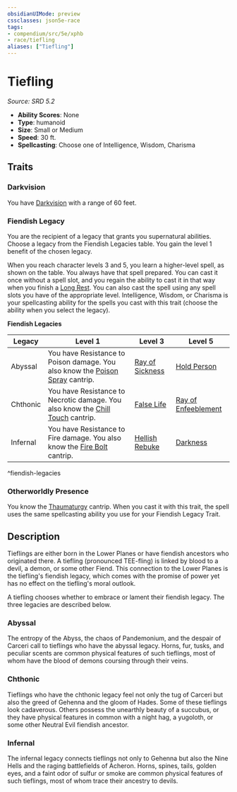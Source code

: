 ```yaml
---
obsidianUIMode: preview
cssclasses: json5e-race
tags:
- compendium/src/5e/xphb
- race/tiefling
aliases: ["Tiefling"]
---
```

# Tiefling
*Source: SRD 5.2*  

- **Ability Scores**: None
- **Type**: humanoid
- **Size**: Small or Medium
- **Speed**: 30 ft.
- **Spellcasting**: Choose one of Intelligence, Wisdom, Charisma

## Traits

### Darkvision

You have [Darkvision](rules/senses.md#Darkvision) with a range of 60 feet.

### Fiendish Legacy

You are the recipient of a legacy that grants you supernatural abilities. Choose a legacy from the Fiendish Legacies table. You gain the level 1 benefit of the chosen legacy.

When you reach character levels 3 and 5, you learn a higher-level spell, as shown on the table. You always have that spell prepared. You can cast it once without a spell slot, and you regain the ability to cast it in that way when you finish a [Long Rest](rules/variant-rules/long-rest-xphb.md). You can also cast the spell using any spell slots you have of the appropriate level. Intelligence, Wisdom, or Charisma is your spellcasting ability for the spells you cast with this trait (choose the ability when you select the legacy).

**Fiendish Legacies**

| Legacy | Level 1 | Level 3 | Level 5 |
|--------|---------|---------|---------|
| Abyssal | You have Resistance to Poison damage. You also know the [Poison Spray](compendium/spells/poison-spray-xphb.md) cantrip. | [Ray of Sickness](compendium/spells/ray-of-sickness-xphb.md) | [Hold Person](compendium/spells/hold-person-xphb.md) |
| Chthonic | You have Resistance to Necrotic damage. You also know the [Chill Touch](compendium/spells/chill-touch-xphb.md) cantrip. | [False Life](compendium/spells/false-life-xphb.md) | [Ray of Enfeeblement](compendium/spells/ray-of-enfeeblement-xphb.md) |
| Infernal | You have Resistance to Fire damage. You also know the [Fire Bolt](compendium/spells/fire-bolt-xphb.md) cantrip. | [Hellish Rebuke](compendium/spells/hellish-rebuke-xphb.md) | [Darkness](compendium/spells/darkness-xphb.md) |
^fiendish-legacies

### Otherworldly Presence

You know the [Thaumaturgy](compendium/spells/thaumaturgy-xphb.md) cantrip. When you cast it with this trait, the spell uses the same spellcasting ability you use for your Fiendish Legacy Trait.

## Description

Tieflings are either born in the Lower Planes or have fiendish ancestors who originated there. A tiefling (pronounced TEE-fling) is linked by blood to a devil, a demon, or some other Fiend. This connection to the Lower Planes is the tiefling's fiendish legacy, which comes with the promise of power yet has no effect on the tiefling's moral outlook.

A tiefling chooses whether to embrace or lament their fiendish legacy. The three legacies are described below.

### Abyssal

The entropy of the Abyss, the chaos of Pandemonium, and the despair of Carceri call to tieflings who have the abyssal legacy. Horns, fur, tusks, and peculiar scents are common physical features of such tieflings, most of whom have the blood of demons coursing through their veins.

### Chthonic

Tieflings who have the chthonic legacy feel not only the tug of Carceri but also the greed of Gehenna and the gloom of Hades. Some of these tieflings look cadaverous. Others possess the unearthly beauty of a succubus, or they have physical features in common with a night hag, a yugoloth, or some other Neutral Evil fiendish ancestor.

### Infernal

The infernal legacy connects tieflings not only to Gehenna but also the Nine Hells and the raging battlefields of Acheron. Horns, spines, tails, golden eyes, and a faint odor of sulfur or smoke are common physical features of such tieflings, most of whom trace their ancestry to devils.